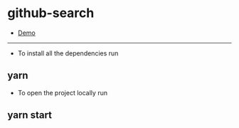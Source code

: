 # github-search

- [Demo](https://valeria38.github.io/github-search/)

---

- To install all the dependencies run

## yarn

- To open the project locally run

## yarn start
